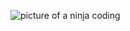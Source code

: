 ![picture of a ninja coding](https://www.google.com/imgres?imgurl=https%3A%2F%2Fjaxenter.com%2Fwp-content%2Fuploads%2F2017%2F09%2Fshutterstock_600544850.jpg&imgrefurl=https%3A%2F%2Fjaxenter.com%2Fdeveloper-coder-engineer-job-titles-136789.html&tbnid=yBm-aIM_gSh1ZM&vet=12ahUKEwihgJDV-a_vAhWs8IUKHaWsBjUQMygCegUIARDjAQ..i&docid=MhWQr0vWXEG0LM&w=5000&h=3750&q=image%20of%20coder&ved=2ahUKEwihgJDV-a_vAhWs8IUKHaWsBjUQMygCegUIARDjAQ)
